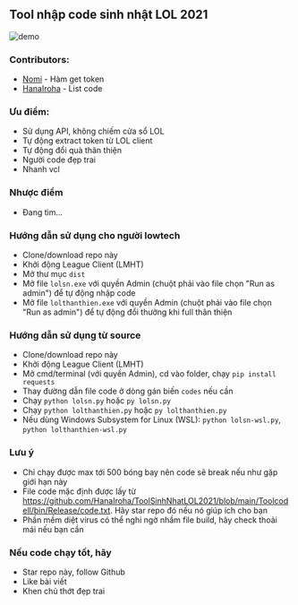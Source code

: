 ## Tool nhập code sinh nhật LOL 2021

![demo](https://user-images.githubusercontent.com/9071846/127822154-6bc58822-b073-4050-88a2-1bab5c0857df.jpg)

### Contributors:
- [Nomi](https://github.com/nomi-san) - Hàm get token
- [HanaIroha](https://github.com/HanaIroha) - List code

### Ưu điểm:
- Sử dụng API, không chiếm cửa sổ LOL
- Tự động extract token từ LOL client
- Tự động đổi quà thân thiện
- Người code đẹp trai
- Nhanh vcl

### Nhược điểm
- Đang tìm...

### Hướng dẫn sử dụng cho người lowtech
- Clone/download repo này
- Khởi động League Client (LMHT)
- Mở thư mục `dist`
- Mở file `lolsn.exe` với quyền Admin (chuột phải vào file chọn "Run as admin") để tự động nhập code
- Mở file `lolthanthien.exe`  với quyền Admin (chuột phải vào file chọn "Run as admin") để tự động đổi thưởng khi full thân thiện

### Hướng dẫn sử dụng từ source
- Clone/download repo này
- Khởi động League Client (LMHT)
- Mở cmd/terminal (với quyền Admin), cd vào folder, chạy `pip install requests`
- Thay đường dẫn file code ở dòng gán biến `codes` nếu cần
- Chạy `python lolsn.py` hoặc `py lolsn.py`
- Chạy `python lolthanthien.py` hoặc `py lolthanthien.py`
- Nếu dùng Windows Subsystem for Linux (WSL): `python lolsn-wsl.py`, `python lolthanthien-wsl.py`

### Lưu ý
- Chỉ chạy được max tới 500 bóng bay nên code sẽ break nếu như gặp giới hạn này
- File code mặc định được lấy từ https://github.com/HanaIroha/ToolSinhNhatLOL2021/blob/main/Toolcodell/bin/Release/code.txt. Hãy star repo đó nếu nó giúp ích cho bạn
- Phần mềm diệt virus có thể nghi ngờ nhầm file build, hãy check thoải mái nếu bạn cần

### Nếu code chạy tốt, hãy
- Star repo này, follow Github
- Like bài viết
- Khen chủ thớt đẹp trai
